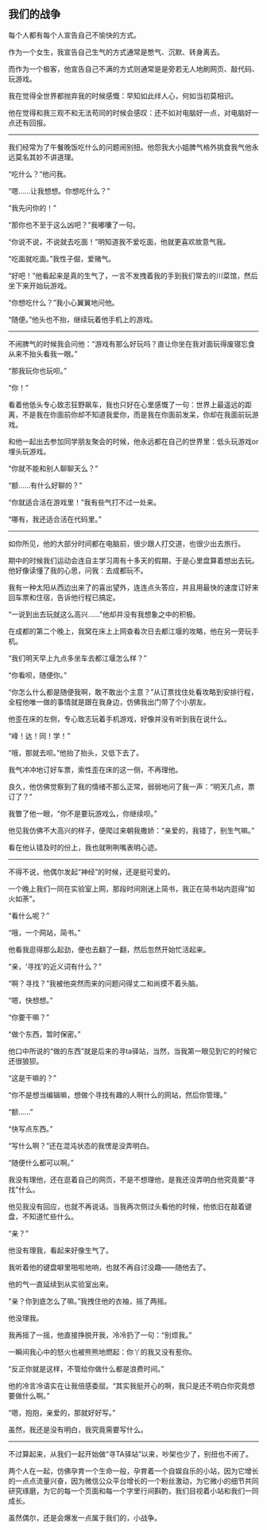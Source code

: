 我们的战争
---

每个人都有每个人宣告自己不愉快的方式。

作为一个女生，我宣告自己生气的方式通常是憋气、沉默、转身离去。

而作为一个极客，他宣告自己不满的方式则通常是是旁若无人地刷网页、敲代码、玩游戏。

我在觉得全世界都抛弃我的时候感慨：早知如此绊人心，何如当初莫相识。

他在觉得和我三观不和无法苟同的时候会感叹：还不如对电脑好一点，对电脑好一点还有回报。

------

我们经常为了午餐晚饭吃什么的问题闹别扭。他怨我大小姐脾气格外挑食我气他永远莫名其妙不讲道理。

“吃什么？”他问我。

“嗯……让我想想。你想吃什么？”

“我先问你的！”

“那你也不至于这么凶吧？”我嘟囔了一句。

“你说不说，不说就去吃面！”明知道我不爱吃面，他就更喜欢故意气我。

“吃面就吃面。”我性子倔，爱赌气。

“好吧！”他看起来是真的生气了，一言不发拽着我的手到我们常去的川菜馆，然后坐下来开始玩游戏。

“你想吃什么？”我小心翼翼地问他。

“随便。”他头也不抬，继续玩着他手机上的游戏。

------

不闹脾气的时候我会问他：“游戏有那么好玩吗？直让你坐在我对面玩得废寝忘食从来不抬头看我一眼。”

“那我玩你也玩呗。”

“你！”

看着他低头专心致志狂野飙车，我也只好在心里感慨了一句：世界上最遥远的距离，不是我在你面前你却不知道我爱你，而是我在你面前发呆，你却在我面前玩游戏。

和他一起出去参加同学朋友聚会的时候，他永远都在自己的世界里：低头玩游戏or埋头玩游戏。

“你就不能和别人聊聊天么？”

“额……有什么好聊的？”

“你就适合活在游戏里！”我有些气打不过一处来。

“哪有，我还适合活在代码里。”

------

如你所见，他的大部分时间都在电脑前，很少跟人打交道，也很少出去旅行。

期中的时候我们运动会连自主学习周有十多天的假期，于是心里盘算着想出去玩。他好像读懂了我的心思，问我：去成都玩不。

我有一种太阳从西边出来了的喜出望外，连连点头答应，并且用最快的速度订好来回车票和住宿，告诉他行程已搞定。

“一说到出去玩就这么高兴……”他却并没有我想象之中的积极。

在成都的第二个晚上，我窝在床上上网查看次日去都江堰的攻略，他在另一旁玩手机。

“我们明天早上九点多坐车去都江堰怎么样？”

“你看呗，随便你。”

“你怎么什么都是随便我啊，敢不敢出个主意？”从订票找住处看攻略到安排行程，全程他唯一做的事情就是跟在我身边，仿佛我出门带了个小朋友。

他歪在床的左侧，专心致志玩着手机游戏，好像并没有听到我在说什么。

“峰！达！同！学！”

“哦，那就去呗。”他抬了抬头，又低下去了。

我气冲冲地订好车票，索性歪在床的这一侧，不再理他。

良久，他仿佛觉察到了我的情绪不那么正常，弱弱地问了我一声：“明天几点，票订了？”

我瞥了他一眼，“你不是要玩游戏么，你继续呗。”

他见我仿佛不大高兴的样子，便爬过来朝我撒娇：“亲爱的，我错了，别生气嘛。”

看在他认错及时的份上，我也就咧咧嘴表明心迹。

------

不得不说，他偶尔发起“神经”的时候，还是挺可爱的。

一个晚上我们一同在实验室上网，那段时间刚迷上简书，我正在简书站内逛得“如火如荼”。

“看什么呢？”

“哦，一个网站，简书。”

他看我逛得那么起劲，便也去翻了一翻，然后忽然开始忙活起来。

“亲，‘寻找’的近义词有什么？”

“啊？寻找？”我被他突然而来的问题问得丈二和尚摸不着头脑。

“嗯，快想想。”

“你要干嘛？”

“做个东西，暂时保密。”

他口中所说的“做的东西”就是后来的寻ta驿站，当然，当我第一眼见到它的时候它还很狼狈。  

“这是干嘛的？”

“你不是想当编辑嘛，想做个寻找有趣的人啊什么的网站，然后你管理。”

“额……”

“快写点东西。”

“写什么啊？”还在混沌状态的我愣是没弄明白。

“随便什么都可以啊。”

我没有理他，还在逛着自己的网页，不是不想理他，是我还没弄明白他究竟要“寻找”什么。

他见我没有回应，也就不再说话。当我再次侧过头看他的时候，他依旧在敲着键盘，不知道忙些什么。

“亲？”

他没有理我，看起来好像生气了。

我听着他的键盘噼里啪啦地响，也就不再自讨没趣——随他去了。

他的气一直延续到从实验室出来。

“亲？你到底怎么了嘛。”我拽住他的衣袖，摇了两摇。

他没理我。

我再摇了一摇，他直接挣脱开我，冷冷扔了一句：“别烦我。”

一瞬间我心中的怒火也被熊熊地燃起：你丫的我又没有惹你。

“反正你就是这样，不管给你做什么都是浪费时间。”

他的冷言冷语实在让我倍感委屈。“其实我挺开心的啊，我只是还不明白你究竟想要做什么啊。” 

“嗯，抱抱，亲爱的，那就好好写。”

虽然，我还是没有明白，我究竟需要写什么。

------

不过算起来，从我们一起开始做“寻TA驿站”以来，吵架也少了，别扭也不闹了。

两个人在一起，仿佛孕育一个生命一般，孕育着一个自娱自乐的小站，因为它增长的一点点流量兴奋，因为微信公众平台增长的一个粉丝激动，为它微小的细节共同研究琢磨，为它的每一个页面和每一个字里行间斟酌，我们目视着小站和我们一同成长。

虽然偶尔，还是会爆发一点属于我们的，小战争。
